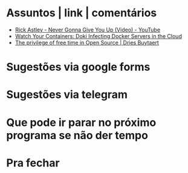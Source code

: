 Assuntos | link | comentários
=============================
* [Rick Astley - Never Gonna Give You Up &#40;Video&#41; - YouTube](https://www.youtube.com/watch?v=dQw4w9WgXcQ)
* [Watch Your Containers: Doki Infecting Docker Servers in the Cloud](https://www.intezer.com/container-security/watch-your-containers-doki-infecting-docker-servers-in-the-cloud/)
* [The privilege of free time in Open Source | Dries Buytaert](https://dri.es/the-privilege-of-free-time-in-open-source)

Sugestões via google forms
==========================

Sugestões via telegram
======================

Que pode ir parar no próximo programa se não der tempo
=======================================================

Pra fechar
==========


